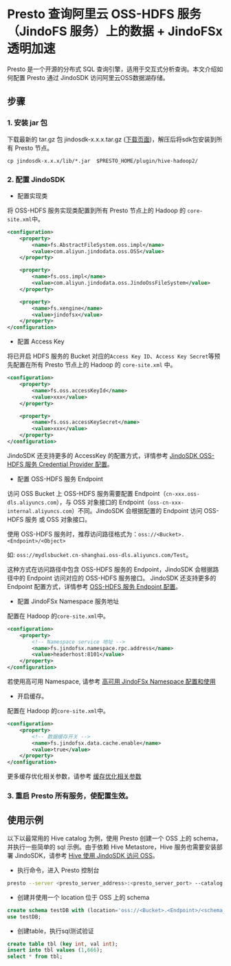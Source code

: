 # Presto 查询阿里云 OSS-HDFS 服务（JindoFS 服务）上的数据 + JindoFSx 透明加速

Presto 是一个开源的分布式 SQL 查询引擎，适用于交互式分析查询。本文介绍如何配置 Presto 通过 JindoSDK 访问阿里云OSS数据湖存储。

## 步骤

### 1. 安装 jar 包

下载最新的 tar.gz 包 jindosdk-x.x.x.tar.gz ([下载页面](/docs/user/4.x/jindodata_download.md))，解压后将sdk包安装到所有 Presto 节点。

````
cp jindosdk-x.x.x/lib/*.jar  $PRESTO_HOME/plugin/hive-hadoop2/
````

### 2. 配置 JindoSDK
* 配置实现类

将 OSS-HDFS 服务实现类配置到所有 Presto 节点上的 Hadoop 的 `core-site.xml`中。
```xml
<configuration>
    <property>
        <name>fs.AbstractFileSystem.oss.impl</name>
        <value>com.aliyun.jindodata.oss.OSS</value>
    </property>

    <property>
        <name>fs.oss.impl</name>
        <value>com.aliyun.jindodata.oss.JindoOssFileSystem</value>
    </property>

    <property>
        <name>fs.xengine</name>
        <value>jindofsx</value>
    </property>
</configuration>
```

* 配置 Access Key

将已开启 HDFS 服务的 Bucket 对应的`Access Key ID`、`Access Key Secret`等预先配置在所有 Presto 节点上的 Hadoop 的 `core-site.xml` 中。
```xml
<configuration>
    <property>
        <name>fs.oss.accessKeyId</name>
        <value>xxx</value>
    </property>

    <property>
        <name>fs.oss.accessKeySecret</name>
        <value>xxx</value>
    </property>
</configuration>
```
JindoSDK 还支持更多的 AccessKey 的配置方式，详情参考 [JindoSDK OSS-HDFS 服务 Credential Provider 配置](/docs/user/4.x/4.6.x/4.6.12/jindofs/security/jindosdk_credential_provider_dls.md)。

* 配置 OSS-HDFS 服务 Endpoint

访问 OSS Bucket 上 OSS-HDFS 服务需要配置 Endpoint（`cn-xxx.oss-dls.aliyuncs.com`），与 OSS 对象接口的 Endpoint（`oss-cn-xxx-internal.aliyuncs.com`）不同。JindoSDK 会根据配置的 Endpoint 访问 OSS-HDFS 服务 或 OSS 对象接口。

使用 OSS-HDFS 服务时，推荐访问路径格式为：`oss://<Bucket>.<Endpoint>/<Object>`

如: `oss://mydlsbucket.cn-shanghai.oss-dls.aliyuncs.com/Test`。

这种方式在访问路径中包含 OSS-HDFS 服务的 Endpoint，JindoSDK 会根据路径中的 Endpoint 访问对应的 OSS-HDFS 服务接口。 JindoSDK 还支持更多的 Endpoint 配置方式，详情参考 [OSS-HDFS 服务 Endpoint 配置](/docs/user/4.x/4.6.x/4.6.12/jindofs/configuration/jindosdk_endpoint_configuration.md)。

* 配置 JindoFSx Namespace 服务地址

配置在 Hadoop 的`core-site.xml`中。
```xml
<configuration>
    <property>
        <!-- Namespace service 地址 -->
        <name>fs.jindofsx.namespace.rpc.address</name>
        <value>headerhost:8101</value>
    </property>
</configuration>
```
若使用高可用 Namespace, 请参考 [高可用 JindoFSx Namespace 配置和使用](/docs/user/4.x/4.6.x/4.6.12/jindofsx/deploy/deploy_raft_ns.md)

* 开启缓存。

配置在 Hadoop 的`core-site.xml`中。
```xml
<configuration>
    <property>
        <!-- 数据缓存开关 -->
        <name>fs.jindofsx.data.cache.enable</name>
        <value>true</value>
    </property>
</configuration>
```
更多缓存优化相关参数，请参考 [缓存优化相关参数](../configuration/jindosdk_configuration_list.md)

### 3. 重启 Presto 所有服务，使配置生效。

## 使用示例
以下以最常用的 Hive catalog 为例，使用 Presto 创建一个 OSS 上的 schema，并执行一些简单的 sql 示例。由于依赖 Hive Metastore，Hive 服务也需要安装部署 JindoSDK，请参考 [Hive 使用 JindoSDK 访问 OSS](../hive/jindosdk_on_hive_oss.md)。

* 执行命令，进入 Presto 控制台

```bash
presto --server <presto_server_address>:<presto_server_port> --catalog hive
```

* 创建并使用一个 location 位于 OSS 上的 schema

```sql
create schema testDB with (location='oss://<Bucket>.<Endpoint>/<schema_dir>');
use testDB;
```
* 创建table，执行sql测试验证
```sql
create table tbl (key int, val int);
insert into tbl values (1,666);
select * from tbl;
```